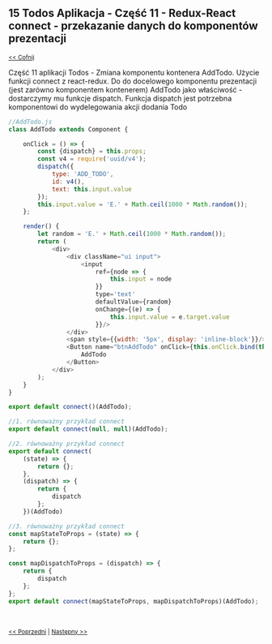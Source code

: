 ## 15 Todos Aplikacja - Część 11 - Redux-React connect - przekazanie danych do komponentów prezentacji
<sub>[<< Cofnij](https://github.com/donatuss/Redux-Start-Egghead/blob/master/README.md)</sub><br/>

Część 11 aplikacji Todos - Zmiana komponentu kontenera AddTodo. Użycie funkcji connect z react-redux.
Do do docelowego komponentu prezentacji (jest zarówno komponentem kontenerem) AddTodo jako właściwość - dostarczymy mu funkcje dispatch. 
Funkcja dispatch jest potrzebna komponentowi do wydelegowania akcji dodania Todo           

```javascript
//AddTodo.js
class AddTodo extends Component {

    onClick = () => {
        const {dispatch} = this.props;
        const v4 = require('uuid/v4');
        dispatch({
            type: 'ADD_TODO',
            id: v4(),
            text: this.input.value
        });
        this.input.value = 'E.' + Math.ceil(1000 * Math.random());
    };

    render() {
        let random = 'E.' + Math.ceil(1000 * Math.random());
        return (
            <div>
                <div className="ui input">
                    <input
                        ref={node => {
                            this.input = node
                        }}
                        type='text'
                        defaultValue={random}
                        onChange={(e) => {
                            this.input.value = e.target.value
                        }}/>
                </div>
                <span style={{width: '5px', display: 'inline-block'}}/>
                <Button name="btnAddTodo" onClick={this.onClick.bind(this)}>
                    AddTodo
                </Button>
            </div>
        );
    }
}

export default connect()(AddTodo);
```

```javascript
//1. równoważny przykład connect
export default connect(null, null)(AddTodo);

//2. równoważny przykład connect
export default connect(
    (state) => {
        return {};
    },
    (dispatch) => {
        return {
            dispatch
        };
    })(AddTodo)

//3. równoważny przykład connect
const mapStateToProps = (state) => {
    return {};
};

const mapDispatchToProps = (dispatch) => {
    return {
        dispatch
    };
};
export default connect(mapStateToProps, mapDispatchToProps)(AddTodo);

```
 <br/>
 
 <sub>[<< Poprzedni](https://github.com/donatuss/Redux-Start-Egghead/blob/master/15-todoapps-react-redux-connect/README.md)
  | [Następny >>](https://github.com/donatuss/Redux-Start-Egghead/blob/master/17-.../README.md)
 </sub>